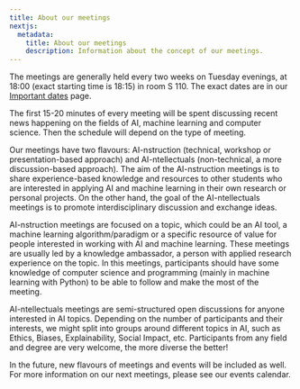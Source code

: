 ```yaml
---
title: About our meetings
nextjs:
  metadata:
    title: About our meetings
    description: Information about the concept of our meetings.
---
```


The meetings are generally held every two weeks on Tuesday evenings, at 18:00 (exact starting time is 18:15) in room S 110. The exact dates are in our [Important dates](https://www.ai-association.uni-bayreuth.de/en/dates/index.html) page.

The first 15-20 minutes of every meeting will be spent discussing recent news happening on the fields of AI, machine learning and computer science. Then the schedule will depend on the type of meeting.

Our meetings have two flavours: AI-nstruction (technical, workshop or presentation-based approach) and AI-ntellectuals (non-technical, a more discussion-based approach). The aim of the AI-nstruction meetings is to share experience-based knowledge and resources to other students who are interested in applying AI and machine learning in their own research or personal projects. On the other hand, the goal of the AI-ntellectuals meetings is to promote interdisciplinary discussion and exchange ideas.

AI-nstruction meetings are focused on a topic, which could be an AI tool, a machine learning algorithm/paradigm or a specific resource of value for people interested in working with AI and machine learning. These meetings are usually led by a knowledge ambassador, a person with applied research experience on the topic. In this meetings, participants should have some knowledge of computer science and programming (mainly in machine learning with Python) to be able to follow and make the most of the meeting.

AI-ntellectuals meetings are semi-structured open discussions for anyone interested in AI topics. Depending on the number of participants and their interests, we might split into groups around different topics in AI, such as Ethics, Biases, Explainability, Social Impact, etc. Participants from any field and degree are very welcome, the more diverse the better!

In the future, new flavours of meetings and events will be included as well. For more information on our next meetings, please see our events calendar.